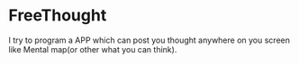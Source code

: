 # FreeThought
I try to program a APP which can post you thought anywhere on you screen  like  Mental map(or other what you can think).
